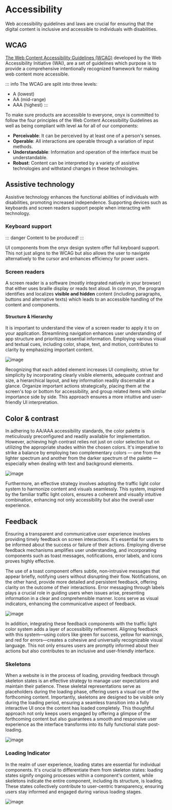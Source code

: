# Accessibility

Web accessibility guidelines and laws are crucial for ensuring that the digital content is inclusive and accessible to individuals with disabilities.

## WCAG

[The Web Content Accessibility Guidelines (WCAG)](https://www.w3.org/TR/UNDERSTANDING-WCAG20/intro.html#introduction-fourprincs-head) developed by the Web Accessibility Initiative (WAI), are a set of guidelines which purpose is to provide a comprehensive intentionally recognized framework for making web content more accessible.

::: info
The WCAG are split into three levels:

- A (lowest)
- AA (mid-range)
- AAA (highest)
  :::

To make sure products are accessible to everyone, onyx is committed to follow the four principles of the Web Content Accessibility Guidelines as well as being compliant with level `AA` for all of our components:

- **Perceivable**: It can be perceived by at least one of a person's senses.
- **Operable**: All interactions are operable through a variation of input methods.
- **Understandable**: Information and operation of the interface must be understandable.
- **Robust**: Content can be interpreted by a variety of assistive technologies and withstand changes in these technologies.

## Assistive technology

Assistive technology enhances the functional abilities of individuals with disabilities, promoting increased independence. Supporting devices such as keyboards and screen readers support people when interacting with technology.

### Keyboard support

::: danger
Content to be produced!
:::

UI components from the onyx design system offer full keyboard support. This not just aligns to the WCAG but also allows the user to navigate alternatively to the cursor and enhances efficiency for power users.

### Screen readers

A screen reader is a software (mostly integrated natively in your browser) that either uses braille display or reads text aloud. In common, the program identifies and localizes **visible and hidden** content (including paragraphs, buttons and alternative texts) which leads to an accessible handling of the content and components.

#### Structure & Hierarchy

It is important to understand the view of a screen reader to apply it to on your application. Streamlining navigation enhances user understanding of app structure and prioritizes essential information. Employing various visual and textual cues, including color, shape, text, and motion, contributes to clarity by emphasizing important content.

![image](/assets/structure.png)

Recognizing that each added element increases UI complexity, strive for simplicity by incorporating clearly visible elements, adequate contrast and size, a hierarchical layout, and key information readily discernable at a glance. Organize important actions strategically, placing them at the screen's top or bottom for accessibility, and group related items with similar importance side by side. This approach ensures a more intuitive and user-friendly UI interpretation.

## Color & contrast

In adhering to AA/AAA accessibility standards, the color palette is meticulously preconfigured and readily available for implementation. However, achieving high contrast relies not just on color selection but on utilizing the appropriate shades within the chosen colors. It's imperative to strike a balance by employing two complementary colors — one from the lighter spectrum and another from the darker spectrum of the palette — especially when dealing with text and background elements.

![image](/assets/contrast.png)

Furthermore, an effective strategy involves adopting the traffic light color system to harmonize content and visuals seamlessly. This system, inspired by the familiar traffic light colors, ensures a coherent and visually intuitive combination, enhancing not only accessibility but also the overall user experience.

## Feedback

Ensuring a transparent and communicative user experience involves providing timely feedback on screen interactions. It's essential for users to be informed about the success or failure of their actions. Employing diverse feedback mechanisms amplifies user understanding, and incorporating components such as toast messages, notifications, error labels, and icons proves highly effective.

The use of a toast component offers subtle, non-intrusive messages that appear briefly, notifying users without disrupting their flow. Notifications, on the other hand, provide more detailed and persistent feedback, offering clarity on the outcome of their interactions.
Error messaging through labels plays a crucial role in guiding users when issues arise, presenting information in a clear and comprehensible manner. Icons serve as visual indicators, enhancing the communicative aspect of feedback.

![image](/assets/feedback.png)

In addition, integrating these feedback components with the traffic light color system adds a layer of accessibility refinement. Aligning feedback with this system—using colors like green for success, yellow for warnings, and red for errors—creates a cohesive and universally recognizable visual language. This not only ensures users are promptly informed about their actions but also contributes to an inclusive and user-friendly interface.

### Skeletons

When a website is in the process of loading, providing feedback through skeleton states is an effective strategy to manage user expectations and maintain their patience. These skeletal representations serve as placeholders during the loading phase, offering users a visual cue of the forthcoming content. Importantly, skeletons are designed to be visible only during the loading period, ensuring a seamless transition into a fully interactive UI once the content has loaded completely. This thoughtful approach not only keeps users engaged by offering a glimpse of the forthcoming content but also guarantees a smooth and responsive user experience as the interface transforms into its fully functional state post-loading.

![image](/assets/skeleton.png)

### Loading Indicator

In the realm of user experience, loading states are essential for individual components. It's crucial to differentiate them from skeleton states: loading states signify ongoing processes within a component's content, while skeletons indicate the entire component, including its structure, is loading. These states collectively contribute to user-centric transparency, ensuring users stay informed and engaged during various loading stages.

![image](/assets/loading.png)
